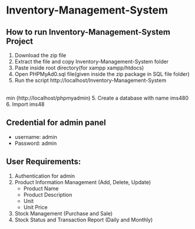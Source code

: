# Inventory-Management-System

## How to run Inventory-Management-System Project

1. Download the zip file
2. Extract the file and copy Inventory-Management-System folder
3. Paste inside root directory(for xampp xampp/htdocs)
4. Open PHPMyAd0.sql file(given inside the zip package in SQL file folder)
5. Run the script http://localhost/Inventory-Management-System

<br>min (http://localhost/phpmyadmin) 5. Create a database with name ims480 6. Import ims48

## Credential for admin panel

- username: admin
- Password: admin

## User Requirements:

1. Authentication for admin
2. Product Information Management (Add, Delete, Update)
   - Product Name
   - Product Description
   - Unit
   - Unit Price
3. Stock Management (Purchase and Sale)
4. Stock Status and Transaction Report (Daily and Monthly)
